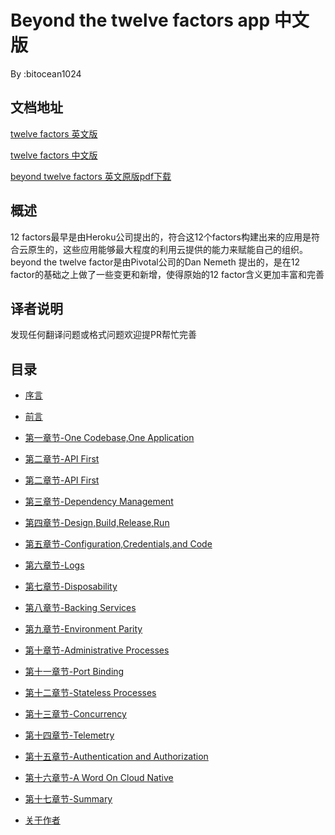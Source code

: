 # Beyond the twelve factors app 中文版

By :bitocean1024

## 文档地址

[twelve factors 英文版](https://12factor.net/)

[twelve factors 中文版](https://12factor.net/zh_cn/)

[beyond twelve factors 英文原版pdf下载](https://github.com/bitocean1024/beyond-the-twelve-factor-app/blob/master/beyond-the-twelve-factor-app.pdf)


## 概述

12 factors最早是由Heroku公司提出的，符合这12个factors构建出来的应用是符合云原生的，这些应用能够最大程度的利用云提供的能力来赋能自己的组织。beyond the twelve factor是由Pivotal公司的Dan Nemeth 提出的，是在12 factor的基础之上做了一些变更和新增，使得原始的12 factor含义更加丰富和完善

## 译者说明

发现任何翻译问题或格式问题欢迎提PR帮忙完善

## 目录

* [序言](content/序言.md)

* [前言](content/前言.md)

* [第一章节-One Codebase,One Application](content/第一章节-codebase.md)

* [第二章节-API First](content/第二章节.md)

* [第二章节-API First](content/第二章节.md)

* [第三章节-Dependency Management](content/第三章节.md)

* [第四章节-Design,Build,Release,Run](content/第四章节.md)

* [第五章节-Configuration,Credentials,and Code](content/第五章节.md)

* [第六章节-Logs](content/第六章节.md)

* [第七章节-Disposability](content/第七章节.md)

* [第八章节-Backing Services](content/第八章节.md)

* [第九章节-Environment Parity](content/第九章节.md)

* [第十章节-Administrative Processes](content/第十章节.md)

* [第十一章节-Port Binding](content/第十一章节.md)

* [第十二章节-Stateless Processes](content/第十二章节.md)

* [第十三章节-Concurrency](content/第十三章节.md)

* [第十四章节-Telemetry](content/第十四章节.md)

* [第十五章节-Authentication and Authorization](content/第十五章节.md)

* [第十六章节-A Word On Cloud Native](content/第十六章节.md)

* [第十七章节-Summary](content/第十七章节.md)

* [关于作者](content/author.md)
